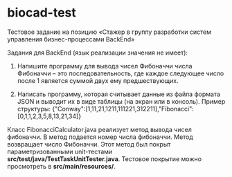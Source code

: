 # biocad-test
Тестовое задание на позицию
«Стажер в группу разработки систем управления бизнес-процессами BackEnd»
                   
Задания для BackEnd (язык реализации значения не имеет):
1. Напишите программу для вывода чисел Фибоначчи
числа Фибоначчи – это последовательность, где каждое следующее число после 1 является суммой двух ему предшествующих.

2. Написать программу, которая считывает данные из файла формата JSON и     выводит их в виде таблицы (на экран или в консоль).
Пример структуры: {"Conway":[1,11,21,1211,111221,312211],"Fibonacci":[0,1,1,2,3,5,8,13,21,34]}

Класс FibonacciCalculator.java реализует метод вывода чисел фибоначчи. В метод подается номер числа фибоначчи. Метод возвращает число Фибоначчи. Этот метод был покрыт параметризованными unit-тестами **src/test/java/TestTaskUnitTester.java**. Тестовое покрытие можно просмотреть в **src/main/resources/**.


